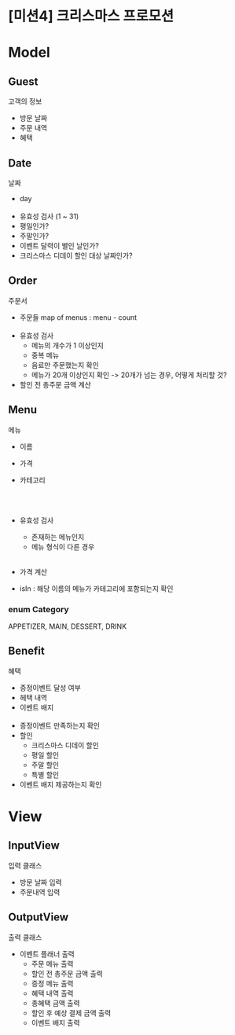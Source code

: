 # [미션4] 크리스마스 프로모션

# Model
## Guest
고객의 정보
- 방문 날짜 
- 주문 내역
- 혜택 

## Date
날짜
- day
  <br></br>
- 유효성 검사 (1 ~ 31)
- 평일인가?
- 주말인가?
- 이벤트 달력이 별인 날인가?
- 크리스마스 디데이 할인 대상 날짜인가?

## Order
주문서
- 주문들 map of menus : menu - count
  <br></br>
- 유효성 검사
  - 메뉴의 개수가 1 이상인지
  - 중복 메뉴
  - 음료만 주문했는지 확인
  - 메뉴가 20개 이상인지 확인
    -> 20개가 넘는 경우, 어떻게 처리할 것?
- 할인 전 총주문 금액 계산


## Menu
메뉴
- 이름
- 가격
- 카테고리

  <br></br>
- 유효성 검사
  - 존재하는 메뉴인지
  - 메뉴 형식이 다른 경우
<br></br>
- 가격 계산
- isIn : 해당 이름의 메뉴가 카테고리에 포함되는지 확인


### enum Category
APPETIZER, MAIN, DESSERT, DRINK

## Benefit
혜택
- 증정이벤트 달성 여부
- 헤택 내역
- 이벤트 배지
  <br></br>
- 증정이벤트 만족하는지 확인
- 할인
  - 크리스마스 디데이 할인
  - 평일 할인
  - 주말 할인
  - 특별 할인
- 이벤트 배지 제공하는지 확인

# View
## InputView
입력 클래스
- 방문 날짜 입력
- 주문내역 입력

## OutputView
출력 클래스
- 이벤트 플래너 출력
  - 주문 메뉴 출력
  - 할인 전 총주문 금액 출력
  - 증정 메뉴 출력
  - 혜택 내역 출력
  - 총혜택 금액 출력
  - 할인 후 예상 결제 금액 출력
  - 이벤트 배지 출력

[//]: # (# Controller)

[//]: # (## Restaurant)

[//]: # (- 주문받고 inputView)

[//]: # (- 처리하고 guest)

[//]: # (- 보여주기 OutputView)
